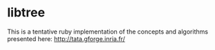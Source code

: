 libtree
=======

This is a tentative ruby implementation of the concepts and algorithms
presented here:
http://tata.gforge.inria.fr/
